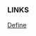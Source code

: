 ### LINKS ###

[Define](https://msdn.microsoft.com/zh-tw/library/0e5kx78b.aspx?f=255&MSPPError=-2147217396)
